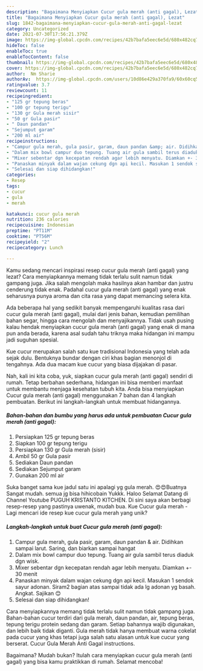 ```yaml
---
description: "Bagaimana Menyiapkan Cucur gula merah (anti gagal), Lezat"
title: "Bagaimana Menyiapkan Cucur gula merah (anti gagal), Lezat"
slug: 1842-bagaimana-menyiapkan-cucur-gula-merah-anti-gagal-lezat
category: Uncategorized
date: 2021-07-30T17:56:21.379Z
image: https://img-global.cpcdn.com/recipes/42b7bafa5eec6e5d/680x482cq70/cucur-gula-merah-anti-gagal-foto-resep-utama.jpg
hideToc: false
enableToc: true
enableTocContent: false
thumbnail: https://img-global.cpcdn.com/recipes/42b7bafa5eec6e5d/680x482cq70/cucur-gula-merah-anti-gagal-foto-resep-utama.jpg
cover: https://img-global.cpcdn.com/recipes/42b7bafa5eec6e5d/680x482cq70/cucur-gula-merah-anti-gagal-foto-resep-utama.jpg
author:  Nm Sharie
authorAv:  https://img-global.cpcdn.com/users/10d86e429a370fa9/60x60cq50/avatar.jpg
ratingvalue: 3.7
reviewcount: 11
recipeingredient:
- "125 gr tepung beras"
- "100 gr tepung terigu"
- "130 gr Gula merah sisir"
- "50 gr Gula pasir"
- " Daun pandan"
- "Sejumput garam"
- "200 ml air"
recipeinstructions:
- "Campur gula merah, gula pasir, garam, daun pandan &amp; air. Didihkan sampai larut. Saring, dan biarkan sampai hangat"
- "Dalam mix bowl campur duo tepung. Tuang air gula sambil terus diaduk dgn wisk."
- "Mixer sebentar dgn kecepatan rendah agar lebih menyatu. Diamkan +- 30 menit"
- "Panaskan minyak dalam wajan cekung dgn api kecil. Masukan 1 sendok sayur adonan. Siram2 bagian atas sampai tidak ada lg adonan yg basah. Angkat. Sajikan 😊"
- "Selesai dan siap dihidangkan!"
categories:
- Resep
tags:
- cucur
- gula
- merah

katakunci: cucur gula merah 
nutrition: 236 calories
recipecuisine: Indonesian
preptime: "PT11M"
cooktime: "PT56M"
recipeyield: "2"
recipecategory: Lunch

---
```



Kamu sedang mencari inspirasi resep cucur gula merah (anti gagal) yang lezat? Cara menyiapkannya memang tidak terlalu sulit namun tidak gampang juga. Jika salah mengolah maka hasilnya akan hambar dan justru cenderung tidak enak. Padahal cucur gula merah (anti gagal) yang enak seharusnya punya aroma dan cita rasa yang dapat memancing selera kita.


Ada beberapa hal yang sedikit banyak mempengaruhi kualitas rasa dari cucur gula merah (anti gagal), mulai dari jenis bahan, kemudian pemilihan bahan segar, hingga cara mengolah dan menyajikannya. Tidak usah pusing kalau hendak menyiapkan cucur gula merah (anti gagal) yang enak di mana pun anda berada, karena asal sudah tahu triknya maka hidangan ini mampu jadi suguhan spesial.

Kue cucur merupakan salah satu kue tradisional Indonesia yang telah ada sejak dulu. Bentuknya bundar dengan ciri khas bagian menonjol di tengahnya. Ada dua macam kue cucur yang biasa dijajakan di pasar.


Nah, kali ini kita coba, yuk, siapkan cucur gula merah (anti gagal) sendiri di rumah. Tetap berbahan sederhana, hidangan ini bisa memberi manfaat untuk membantu menjaga kesehatan tubuh kita. Anda bisa menyiapkan Cucur gula merah (anti gagal) menggunakan 7 bahan dan 4 langkah pembuatan. Berikut ini langkah-langkah untuk membuat hidangannya.

<!--inarticleads1-->

##### Bahan-bahan dan bumbu yang harus ada untuk pembuatan Cucur gula merah (anti gagal):

1. Persiapkan 125 gr tepung beras
1. Siapkan 100 gr tepung terigu
1. Persiapkan 130 gr Gula merah (sisir)
1. Ambil 50 gr Gula pasir
1. Sediakan  Daun pandan
1. Sediakan Sejumput garam
1. Gunakan 200 ml air


Suka banget sama kue jadul satu ini apalagi yg gula merah. 😍😍Buatnya Sangat mudah. semua jg bisa hihicobain Yukkk. Haloo Selamat Datang di Channel Youtube PUGUH KRISTANTO KITCHEN. Di sini saya akan berbagi resep-resep yang pastinya uwenak, mudah bua. Kue Cucur gula merah - Lagi mencari ide resep kue cucur gula merah yang unik? 

<!--inarticleads2-->

##### Langkah-langkah untuk buat Cucur gula merah (anti gagal):

1. Campur gula merah, gula pasir, garam, daun pandan &amp; air. Didihkan sampai larut. Saring, dan biarkan sampai hangat
1. Dalam mix bowl campur duo tepung. Tuang air gula sambil terus diaduk dgn wisk.
1. Mixer sebentar dgn kecepatan rendah agar lebih menyatu. Diamkan +- 30 menit
1. Panaskan minyak dalam wajan cekung dgn api kecil. Masukan 1 sendok sayur adonan. Siram2 bagian atas sampai tidak ada lg adonan yg basah. Angkat. Sajikan 😊
1. Selesai dan siap dihidangkan!

Cara menyiapkannya memang tidak terlalu sulit namun tidak gampang juga. Bahan-bahan cucur terdiri dari gula merah, daun pandan, air, tepung beras, tepung terigu protein sedang dan garam. Setiap bahannya wajib digunakan, dan lebih baik tidak diganti. Gula merah tidak hanya membuat warna cokelat pada cucur yang khas tetapi juga salah satu alasan untuk kue cucur yang berserat. Cucur Gula Merah Anti Gagal instructions. 

Bagaimana? Mudah bukan? Itulah cara menyiapkan cucur gula merah (anti gagal) yang bisa kamu praktikkan di rumah. Selamat mencoba!
